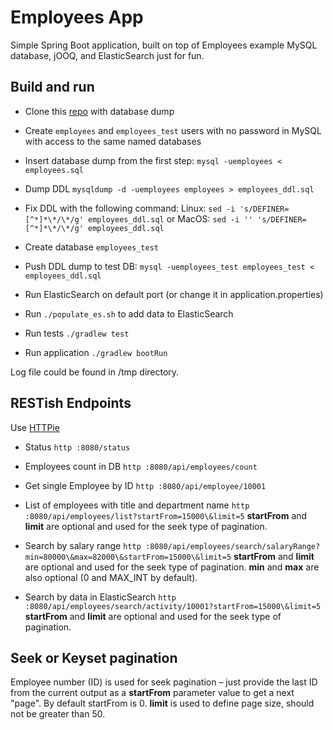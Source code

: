 # Employees App 

Simple Spring Boot application, built on top of Employees example MySQL database, jOOQ, and ElasticSearch just for fun.

## Build and run

* Clone this [repo](https://github.com/datacharmer/test_db) with database dump

* Create `employees` and `employees_test` users with no password in MySQL with access to the same named databases

* Insert database dump from the first step: `mysql -uemployees < employees.sql`  

* Dump DDL `mysqldump -d -uemployees employees > employees_ddl.sql`

* Fix DDL with the following command:
Linux:
`sed -i 's/DEFINER=[^*]*\*/\*/g' employees_ddl.sql`
or MacOS:
`sed -i '' 's/DEFINER=[^*]*\*/\*/g' employees_ddl.sql`

* Create database `employees_test`

* Push DDL dump to test DB: `mysql -uemployees_test employees_test < employees_ddl.sql`

* Run ElasticSearch on default port (or change it in application.properties)

* Run `./populate_es.sh` to add data to ElasticSearch

* Run tests `./gradlew test`

* Run application `./gradlew bootRun`

Log file could be found in /tmp directory.

## RESTish Endpoints

Use [HTTPie](https://httpie.org/)

* Status `http :8080/status`

* Employees count in DB `http :8080/api/employees/count`

* Get single Employee by ID `http :8080/api/employee/10001`

* List of employees with title and department name `http :8080/api/employees/list?startFrom=15000\&limit=5`
**startFrom** and **limit** are optional and used for the seek type of pagination.

* Search by salary range `http :8080/api/employees/search/salaryRange?min=80000\&max=82000\&startFrom=15000\&limit=5`
**startFrom** and **limit** are optional and used for the seek type of pagination.
**min** and **max** are also optional (0 and MAX_INT by default).

* Search by data in ElasticSearch `http :8080/api/employees/search/activity/10001?startFrom=15000\&limit=5`
**startFrom** and **limit** are optional and used for the seek type of pagination.

## Seek or Keyset pagination

Employee number (ID) is used for seek pagination – 
just provide the last ID from the current output as a **startFrom** parameter value to get a next "page".
By default startFrom is 0. **limit** is used to define page size, should not be greater than 50.


